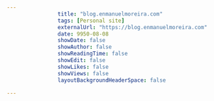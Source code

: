---
                title: "blog.enmanuelmoreira.com"
                tags: [Personal site]
                externalUrl: "https://blog.enmanuelmoreira.com"
                date: 9950-08-08
                showDate: false
                showAuthor: false
                showReadingTime: false
                showEdit: false
                showLikes: false
                showViews: false
                layoutBackgroundHeaderSpace: false
                ---
